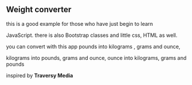 ## Weight converter

this is a good example for those who have just begin to learn 

JavaScript. there is also Bootstrap classes and little css, HTML as well.

you can convert with this app pounds into kilograms , grams and ounce, 

kilograms into pounds, grams and ounce, ounce into kilograms, grams and pounds

inspired by **Traversy Media**